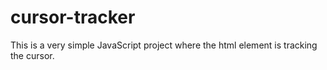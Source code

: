 # cursor-tracker
This is a very simple JavaScript project where the html element is tracking the cursor. 
